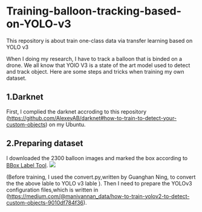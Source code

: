 # Training-balloon-tracking-based-on-YOLO-v3
This repository is about train one-class data via  transfer learning based on YOLO v3 

When I doing my research, I have to track a balloon that is binded on a drone. We all know that YOlO V3 is a state of the art model used to detect and track object. Here are some steps and tricks when training my own dataset.


## 1.Darknet
First, I complied the darknet accroding to this repository (https://github.com/AlexeyAB/darknet#how-to-train-to-detect-your-custom-objects) on my Ubuntu.
## 2.Preparing dataset
I downloaded the 2300 balloon images and marked the box according to [BBox Label Tool](https://github.com/puzzledqs/BBox-Label-Tool). 
![](https://github.com/Septembit/ImageCache/blob/master/box_ori.png)

(Before training, I used the convert.py,written by Guanghan Ning, to convert the the above lable to YOLO v3 lable ).
Then I need to prepare the YOLOv3 configuration files,which is written in (https://medium.com/@manivannan_data/how-to-train-yolov2-to-detect-custom-objects-9010df784f36).



